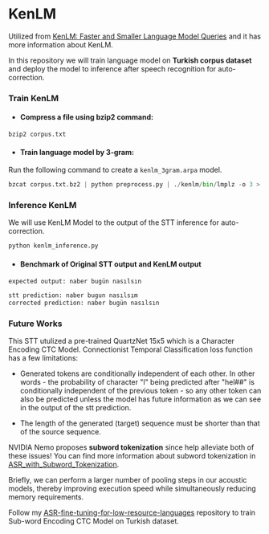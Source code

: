 # KenLM

Utilized from [KenLM: Faster and Smaller Language Model Queries](https://github.com/kpu/kenlm) and it has more information about KenLM.

In this repository we will train language model on **Turkish corpus dataset** and deploy the model to inference after speech recognition for auto-correction.

### Train KenLM
- #### Compress a file using bzip2 command:
```
bzip2 corpus.txt
```

- #### Train language model by 3-gram:
Run the following command to create a `kenlm_3gram.arpa` model.
```python
bzcat corpus.txt.bz2 | python preprocess.py | ./kenlm/bin/lmplz -o 3 > kenlm_3gram.arpa
```
### Inference KenLM  
We will use KenLM Model to the output of the STT inference for auto-correction.
```python
python kenlm_inference.py
```
- #### Benchmark of Original STT output and KenLM output
```python
expected output: naber bugün nasılsın 

stt prediction: naber bugun nasılsım
corrected prediction: naber bugün nasılsın
```

### Future Works

This STT utulized a pre-trained QuartzNet 15x5 which is a Character Encoding CTC Model.
Connectionist Temporal Classification loss function has a few limitations:

- Generated tokens are conditionally independent of each other. In other words - the probability of character "l" being predicted after "hel##" is conditionally independent of the previous token - so any other token can also be predicted unless the model has future information as we can see in the output of the stt prediction.

- The length of the generated (target) sequence must be shorter than that of the source sequence.

NVIDIA Nemo proposes **subword tokenization** since help alleviate both of these issues! 
You can find more information about subword tokenization in [ASR_with_Subword_Tokenization](https://github.com/NVIDIA/NeMo/blob/main/tutorials/asr/ASR_with_Subword_Tokenization.ipynb).

Briefly, we can perform a larger number of pooling steps in our acoustic models, thereby improving execution speed while simultaneously reducing memory requirements.

Follow my [ASR-fine-tuning-for-low-resource-languages](https://github.com/Rumeysakeskin/ASR-fine-tuning-for-low-resource-languages) repository to train Sub-word Encoding CTC Model on Turkish dataset.

